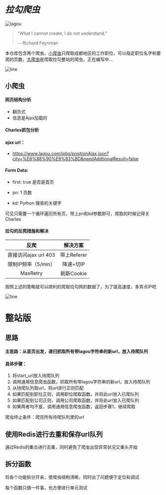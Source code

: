 # *拉勾爬虫*

![lagou](https://github.com/huangke19/LagouSpider/raw/master/lagou.jpg)

> "What I cannot create, I do not understand."
>
> -- Richard Feynman



本仓库包含两个爬虫，[小爬虫](https://github.com/huangke19/LagouSpider/blob/master/lagou_index_page.py)只爬取成都地区的工作职位，可以指定职位名字和要爬的页数，[大爬虫](https://github.com/huangke19/LagouSpider/blob/master/lagou_whole_site.py)是爬取拉勾整站的爬虫，正在编写中...







![line](https://github.com/huangke19/LagouSpider/raw/master/lines/line.png)

## 小爬虫


#### 网页结构分析

- 翻页式
- 信息是Ajax加载的



#### Charles抓包分析

#### ajax url：

- https://www.lagou.com/jobs/positionAjax.json?city=%E6%88%90%E9%83%BD&needAddtionalResult=false


#### Form Data:

- first:  true       是否是首页

- pn:	1		页数

- kd: Python	搜索的关键字


可见只需要一个循环遍历所有页，带上pn和kd参数即可，爬取的时候记得关Charles



#### 拉勾的反爬措施和解决

|         反爬         |  解决方案   |
| :------------------: | :---------: |
| 直接访问ajax url 403 | 带上Referer |
| 限制IP频率（5/min）  |  降速+切IP  |
|       MaxRetry       | 刷新Cookie  |

按照上述的策略就可以顺利的爬取拉勾网的数据了，为了提高速度，多弄点IP吧







![line](https://github.com/huangke19/LagouSpider/raw/master/lines/line.png)

# 整站版



## 思路

#### 主思路：从首页出发，递归抓取所有带lagou字符串的新url，放入待爬队列

#### 具体步骤：

1. 将start_url放入待爬队列
2. 调用通用信息爬虫函数，抓取所有带lagou字符串的新url，放入待爬队列
3. 从待爬队列取url，将url进行正则匹配
4. 如果匹配到职位正则，调用职位爬取函数，并将此url放入已爬队列
5. 如果匹配到公司正则，调用公司爬取函数，并将此url放入已爬队列
6. 如果两者均不是，调用通用信息爬虫函数，返回步骤1，继续爬取

爬虫终止条件：爬完所有待爬队列里的url



## 使用Redis进行去重和保存url队列

通过Redis的集合进行去重，同时避免了爬虫出现异常状况又重头开始



## 拆分函数

将各个功能拆分开来，使爬虫结构清晰，同时出了问题便于定位和调试

每个函数只做一件事，也方便进行单元测试

